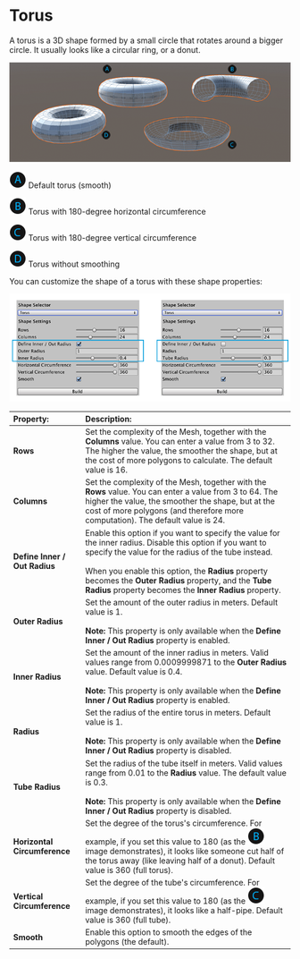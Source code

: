 # Torus
A torus is a 3D shape formed by a small circle that rotates around a bigger circle. It usually looks like a circular ring, or a donut.

![Torus shapes](images/shape-tool_torus.png)

![A](images/LetterCircle_A.png) Default torus (smooth)

![B](images/LetterCircle_B.png) Torus with 180-degree horizontal circumference

![C](images/LetterCircle_C.png) Torus with 180-degree vertical circumference

![D](images/LetterCircle_D.png) Torus without smoothing

You can customize the shape of a torus with these shape properties:

![Torus shape properties](images/shape-tool_torus-props.png)


| **Property:** | **Description:** |
|:-- |:-- |
| __Rows__ | Set the complexity of the Mesh, together with the __Columns__ value. You can enter a value from 3 to 32. The higher the value, the smoother the shape, but at the cost of more polygons to calculate. The default value is 16. |
| __Columns__ | Set the complexity of the Mesh, together with the __Rows__ value. You can enter a value from 3 to 64. The higher the value, the smoother the shape, but at the cost of more polygons (and therefore more computation). The default value is 24. |
| __Define Inner / Out Radius__ | Enable this option if you want to specify the value for the inner radius. Disable this option if you want to specify the value for the radius of the tube instead. <br /><br />When you enable this option, the __Radius__ property becomes the __Outer Radius__ property, and the __Tube Radius__ property becomes the __Inner Radius__ property. |
| __Outer Radius__ | Set the amount of the outer radius in meters. Default value is 1.<br /><br />**Note:** This property is only available when the __Define Inner / Out Radius__ property is enabled. |
| __Inner Radius__ | Set the amount of the inner radius in meters. Valid values range from 0.0009999871 to the __Outer Radius__ value. Default value is 0.4.<br /><br />**Note:** This property is only available when the __Define Inner / Out Radius__ property is enabled. |
| __Radius__ | Set the radius of the entire torus in meters. Default value is 1.<br /><br />**Note:** This property is only available when the __Define Inner / Out Radius__ property is disabled. |
| __Tube Radius__ | Set the radius of the tube itself in meters. Valid values range from 0.01 to the __Radius__ value. The default value is 0.3.<br /><br />**Note:** This property is only available when the __Define Inner / Out Radius__ property is disabled. |
| __Horizontal Circumference__ | Set the degree of the torus's circumference. For example, if you set this value to 180 (as the ![B](images/LetterCircle_B.png) image demonstrates), it looks like someone cut half of the torus away (like leaving half of a donut). Default value is 360 (full torus). |
| __Vertical Circumference__ | Set the degree of the tube's circumference. For example, if you set this value to 180 (as the ![C](images/LetterCircle_C.png) image demonstrates), it looks like a half-pipe. Default value is 360 (full tube). |
| __Smooth__ | Enable this option to smooth the edges of the polygons (the default). |

